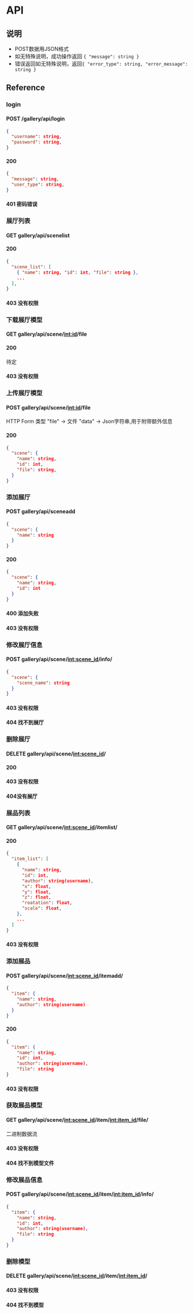 # API

## 说明
- POST数据用JSON格式
- 如无特殊说明，成功操作返回 `{ "message": string }`
- 错误返回如无特殊说明，返回`{ "error_type": string, "error_message": string }`

## Reference

### login

#### POST /gallery/api/login
```json
{
  "username": string,
  "password": string,
}
```

#### 200
```json
{
  "message": string,
  "user_type": string,
}
```
#### 401 密码错误


### 展厅列表

#### GET gallery/api/scenelist

#### 200
```json
{
  "scene_list": [
    { "name": string, "id": int, "file": string },
    ...
  ],
}
```

#### 403 没有权限


### 下载展厅模型

#### GET gallery/api/scene/<int:id>/file

#### 200
待定

#### 403 没有权限


### 上传展厅模型

#### POST gallery/api/scene/<int:id>/file
HTTP Form 类型
"file" -> 文件
"data" -> Json字符串,用于附带额外信息

#### 200
```json
{
  "scene": {
    "name": string,
    "id": int,
    "file": string,
  }
}
```


### 添加展厅

#### POST gallery/api/sceneadd
```json
{
  "scene": {
    "name": string
  }
}
```

#### 200
```json
{
  "scene": {
    "name": string,
    "id": int
  }
}
```

#### 400 添加失败

#### 403 没有权限


### 修改展厅信息

#### POST gallery/api/scene/<int:scene_id>/info/
```json
{
  "scene": {
    "scene_name": string
  }
}
```

#### 403 没有权限

#### 404 找不到展厅


### 删除展厅

#### DELETE gallery/api/scene/<int:scene_id>/

#### 200

#### 403 没有权限

#### 404没有展厅


### 展品列表

#### GET gallery/api/scene/<int:scene_id>/itemlist/

#### 200
```json
{
  "item_list": [
    {
      "name": string,
      "id": int,
      "author": string(username),
      "x": float,
      "y": float,
      "z": float,
      "roatation": float,
      "scale": float,
    },
    ...
  ]
}
```

#### 403 没有权限


### 添加展品

#### POST gallery/api/scene/<int:scene_id>/itemadd/
```json
{
  "item": {
    "name": string,
    "author": string(username)
  }
}
```

#### 200
```json
{
  "item": {
    "name": string,
    "id": int,
    "author": string(username),
    "file": string
}
```

#### 403 没有权限


### 获取展品模型

#### GET gallery/api/scene/<int:scene_id>/item/<int:item_id>/file/
二进制数据流

#### 403 没有权限

#### 404 找不到模型文件


### 修改展品信息

#### POST gallery/api/scene/<int:scene_id>/item/<int:item_id>/info/
```json
{
  "item": {
    "name": string,
    "id": int,
    "author": string(username),
    "file": string
  }
}
```


### 删除模型

#### DELETE gallery/api/scene/<int:scene_id>/item/<int:item_id>/

#### 403 没有权限

#### 404 找不到模型


